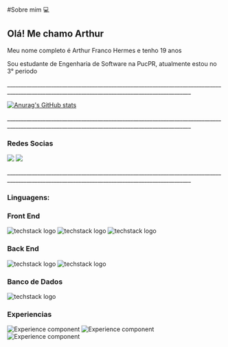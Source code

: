 #Sobre mim
💻
<h2>Olá! Me chamo Arthur</h2>
<p>Meu nome completo é Arthur Franco Hermes e tenho 19 anos</p>
<p>Sou estudante de Engenharia de Software na PucPR, atualmente estou no 3° periodo</p>

<p>_________________________________________________________________________________________________________________________________________________</p>

[![Anurag's GitHub stats](https://github-readme-stats.vercel.app/api?username=ArthurHermes)](https://github.com/anuraghazra/github-readme-stats)

<p>_________________________________________________________________________________________________________________________________________________</p>
<h3>Redes Socias</h3>

[<img src="https://img.shields.io/badge/linkedin-%230077B5.svg?&style=for-the-badge&logo=linkedin&logoColor=white" />](https://www.linkedin.com/in/USERNAME/) [<img src = "https://img.shields.io/badge/instagram-%23E4405F.svg?&style=for-the-badge&logo=instagram&logoColor=white">](https://www.instagram.com/arthur.fhermes/)
<p>_________________________________________________________________________________________________________________________________________________</p>

<h3>Linguagens:</h3>

<h3>Front End</h3>

![techstack logo](https://readme-components.vercel.app/api?component=logo&logo=Html5) ![techstack logo](https://readme-components.vercel.app/api?component=logo&logo=Css3) ![techstack logo](https://readme-components.vercel.app/api?component=logo&logo=JavaScript) 



<h3>Back End</h3>

![techstack logo](https://readme-components.vercel.app/api?component=logo&logo=Java) ![techstack logo](https://readme-components.vercel.app/api?component=logo&logo=Php)



<h3>Banco de Dados</h3>

 ![techstack logo](https://readme-components.vercel.app/api?component=logo&logo=MySql)


<h3>Experiencias</h3>

![Experience component](https://readme-components.vercel.app/api?component=experience&company=Trello)
![Experience component](https://readme-components.vercel.app/api?component=experience&company=Mural)
![Experience component](https://readme-components.vercel.app/api?component=experience&company=Bizagi)
